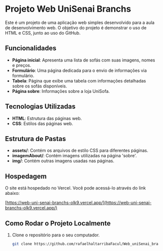 # Projeto Web UniSenai Branchs

Este é um projeto de uma aplicação web simples desenvolvido para a aula de desenvolvimento web. O objetivo do projeto é demonstrar o uso de HTML e CSS, junto ao uso do GitHub.

## Funcionalidades

- **Página inicial**: Apresenta uma lista de sofás com suas imagens, nomes e preços.
- **Formulário**: Uma página dedicada para o envio de informações via formulário.
- **Tabela**: Página que exibe uma tabela com informações detalhadas sobre os sofás disponíveis.
- **Página sobre**: Informações sobre a loja UniSofa.

## Tecnologias Utilizadas

- **HTML**: Estrutura das páginas web.
- **CSS**: Estilos das páginas web.

## Estrutura de Pastas

- **assets/**: Contém os arquivos de estilo CSS para diferentes páginas.
- **imagemAbout/**: Contém imagens utilizadas na página 'sobre'.
- **img/**: Contém outras imagens usadas nas páginas.

## Hospedagem

O site está hospedado no Vercel. Você pode acessá-lo através do link abaixo:

[https://web-uni-senai-branchs-olk9.vercel.app/](https://web-uni-senai-branchs-olk9.vercel.app/)

## Como Rodar o Projeto Localmente

1. Clone o repositório para o seu computador.
   
   ```bash
   git clone https://github.com/rafaelhaltarribaFacul/Web_uniSenai_branchs.git
